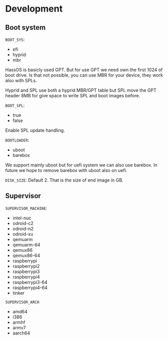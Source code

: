 # Development

## Boot system

`BOOT_SYS`:
- efi
- hyprid
- mbr

HassOS is basicly used GPT. But for use GPT we need own the first 1024 of
boot drive. Is that not possible, you can use MBR for your device, they work also with SPLs.

Hyprid and SPL use both a hyprid MBR/GPT table but SPL move the GPT header 8MB for give space to write SPL and boot images before.

`BOOT_SPL`:
- true
- false

Enable SPL update handling.

`BOOTLOADER`:
- uboot
- barebox

We support mainly uboot but for uefi system we can also use barebox. In future we hope to remove barebox with uboot also on uefi.

`DISK_SIZE`:
Default 2. That is the size of end image in GB.

## Supervisor

`SUPERVISOR_MACHINE`:
- intel-nuc
- odroid-c2
- odroid-n2
- odroid-xu
- qemuarm
- qemuarm-64
- qemux86
- qemux86-64
- raspberrypi
- raspberrypi2
- raspberrypi3
- raspberrypi4
- raspberrypi3-64
- raspberrypi4-64
- tinker

`SUPERVISOR_ARCH`
- amd64
- i386
- armhf
- armv7
- aarch64
